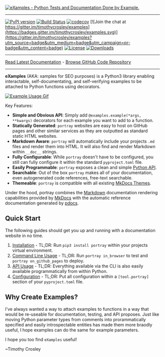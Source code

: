 [![eXamples - Python Tests and Documentation Done by Example.](https://raw.github.com/timothycrosley/examples/master/art/logo_large.png)](https://timothycrosley.github.io/examples/)
_________________

[![PyPI version](https://badge.fury.io/py/examples.svg)](http://badge.fury.io/py/examples)
[![Build Status](https://travis-ci.org/timothycrosley/examples.svg?branch=master)](https://travis-ci.org/timothycrosley/examples)
[![codecov](https://codecov.io/gh/timothycrosley/examples/branch/master/graph/badge.svg)](https://codecov.io/gh/timothycrosley/examples)
[![Join the chat at https://gitter.im/timothycrosley/examples](https://badges.gitter.im/timothycrosley/examples.svg)](https://gitter.im/timothycrosley/examples?utm_source=badge&utm_medium=badge&utm_campaign=pr-badge&utm_content=badge)
[![License](https://img.shields.io/github/license/mashape/apistatus.svg)](https://pypi.python.org/pypi/examples/)
[![Downloads](https://pepy.tech/badge/examples)](https://pepy.tech/project/examples)
_________________

[Read Latest Documentation](https://timothycrosley.github.io/examples/) - [Browse GitHub Code Repository](https://github.com/timothycrosley/examples/)
_________________

**eXamples** (AKA: xamples for SEO purposes) is a Python3 library enabling interactable, self-documentating, and self-verifying examples to be attached to Python functions using decorators.

[![Example Usage Gif](https://raw.githubusercontent.com/timothycrosley/portray/master/art/example.gif)](https://raw.githubusercontent.com/timothycrosley/portray/master/art/example.gif)

Key Features:

* **Simple and Obvious API**: Simply add `@examples.example(*args, **kwargs)` decorators for each example you want to add to a function.
* **Statically Generated**: `portray` websites are easy to host on GitHub pages and other similar services as they are outputted as standard static HTML websites.
* **Markdown Aware**: `portray` will automatically include your projects `.md` files and render them into HTML. It will also find and render Markdown within `__doc__` strings.
* **Fully Configurable**: While `portray` doesn't have to be configured, you still can fully configure it within the standard `pyproject.toml` file.
* **Easily Programmable**: `portray` exposes a clean and simple [Python API](https://timothycrosley.github.io/portray/reference/portray/api/).
* **Searchable**: Out of the box `portray` makes all of your documentation, even autogenerated code references, free-text searchable.
* **Themeable**: `portray` is compatible with all existing [MkDocs Themes](https://github.com/mkdocs/mkdocs/wiki/MkDocs-Themes).

Under the hood, portray combines the [Markdown](https://commonmark.org/help/) documentation rendering capabilities provided by [MkDocs](https://www.mkdocs.org/)
with the automatic reference documentation generated by [pdocs](https://timothycrosley.github.io/pdocs/).

## Quick Start

The following guides should get you up and running with a documentation website in no time.

1. [Installation](https://timothycrosley.github.io/portray/docs/quick_start/1.-installation/) - TL;DR: Run `pip3 install portray` within your projects virtual environment.
2. [Command Line Usage](https://timothycrosley.github.io/portray/docs/quick_start/2.-cli/) - TL;DR: Run `portray in_browser` to test and `portray on_github_pages` to deploy.
3. [API Usage](https://timothycrosley.github.io/portray/docs/quick_start/3.-api/) - TL;DR: Everything available via the CLI is also easily available programmatically from within Python.
4. [Configuration](https://timothycrosley.github.io/portray/docs/quick_start/4.-configuration/) - TL;DR: Put all configuration within a `[tool.portray]` section of your `pyproject.toml` file.

## Why Create Examples?

I've always wanted a way to attach examples to functions in a way that would be re-useable for documentation, testing, and API proposes.
Just like moving Python parameter types from comments into prorammatically specified and easily introspectable entities has made them more braodly useful,
I hope examples can do the same for example parameters.

I hope you too find `eXamples` useful!

~Timothy Crosley
